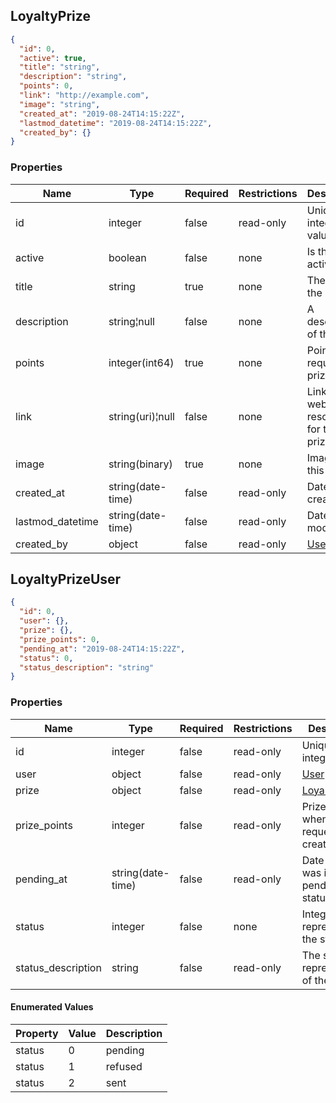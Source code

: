 <h2 id="tocS_LoyaltyPrize">LoyaltyPrize</h2>
<!-- backwards compatibility -->
<a id="schemaloyaltyprize"></a>
<a id="schema_LoyaltyPrize"></a>
<a id="tocSloyaltyprize"></a>
<a id="tocsloyaltyprize"></a>

```json
{
  "id": 0,
  "active": true,
  "title": "string",
  "description": "string",
  "points": 0,
  "link": "http://example.com",
  "image": "string",
  "created_at": "2019-08-24T14:15:22Z",
  "lastmod_datetime": "2019-08-24T14:15:22Z",
  "created_by": {}
}

```

### Properties

|Name|Type|Required|Restrictions|Description|
|---|---|---|---|---|
|id|integer|false|read-only|Unique integer value|
|active|boolean|false|none|Is this prize active?|
|title|string|true|none|The title of the prize|
|description|string¦null|false|none|A description of the prize|
|points|integer(int64)|true|none|Points to request this prize|
|link|string(uri)¦null|false|none|Link to a web resource for this prize|
|image|string(binary)|true|none|Image of this prize|
|created_at|string(date-time)|false|read-only|Date of creation|
|lastmod_datetime|string(date-time)|false|read-only|Date of last modify|
|created_by|object|false|read-only|[User](#schemauser)|

<h2 id="tocS_LoyaltyPrizeUser">LoyaltyPrizeUser</h2>
<!-- backwards compatibility -->
<a id="schemaloyaltyprizeuser"></a>
<a id="schema_LoyaltyPrizeUser"></a>
<a id="tocSloyaltyprizeuser"></a>
<a id="tocsloyaltyprizeuser"></a>

```json
{
  "id": 0,
  "user": {},
  "prize": {},
  "prize_points": 0,
  "pending_at": "2019-08-24T14:15:22Z",
  "status": 0,
  "status_description": "string"
}
```

### Properties

|Name|Type|Required|Restrictions|Description|
|---|---|---|---|---|
|id|integer|false|read-only|Unique integer value|
|user|object|false|read-only|[User](#schemauser)|
|prize|object|false|read-only|[LoyaltyPrize](#schemaloyaltyprize)|
|prize_points|integer|false|read-only|Prize points when the request was created|
|pending_at|string(date-time)|false|read-only|Date since it was in pending status|
|status|integer|false|none|Integer value representing the status|
|status_description|string|false|read-only|The string representation of the status|

#### Enumerated Values

|Property|Value|Description|
|---|---|---|
|status|0|pending|
|status|1|refused|
|status|2|sent|
